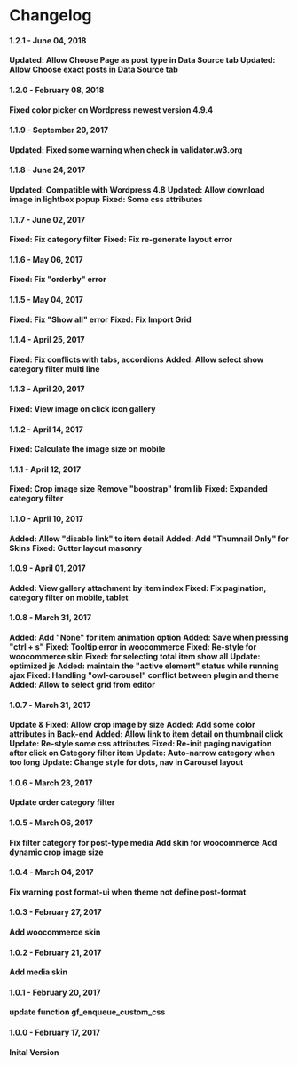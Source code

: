Changelog
=========
#### 1.2.1 - June 04, 2018
**Updated: Allow Choose Page as post type in Data Source tab**
**Updated: Allow Choose exact posts in Data Source tab**

#### 1.2.0 - February 08, 2018
**Fixed color picker on Wordpress newest version 4.9.4**

#### 1.1.9 - September 29, 2017
**Updated: Fixed some warning when check in validator.w3.org**

#### 1.1.8 - June 24, 2017
**Updated: Compatible with Wordpress 4.8**
**Updated: Allow download image in lightbox popup**
**Fixed: Some css attributes**

#### 1.1.7 - June 02, 2017
**Fixed: Fix category filter**
**Fixed: Fix re-generate layout error**

#### 1.1.6 - May 06, 2017
**Fixed: Fix "orderby" error**

#### 1.1.5 - May 04, 2017
**Fixed: Fix "Show all" error**
**Fixed: Fix Import Grid**

#### 1.1.4 - April 25, 2017
**Fixed: Fix conflicts with tabs, accordions**
**Added: Allow select show category filter multi line**

#### 1.1.3 - April 20, 2017
**Fixed: View image on click icon gallery**

#### 1.1.2 - April 14, 2017
**Fixed: Calculate the image size on mobile**

#### 1.1.1 - April 12, 2017
**Fixed: Crop image size**
**Remove "boostrap" from lib**
**Fixed: Expanded category filter**

#### 1.1.0 - April 10, 2017
**Added: Allow "disable link" to item detail**
**Added: Add "Thumnail Only" for Skins**
**Fixed: Gutter layout masonry**

#### 1.0.9 - April 01, 2017

**Added: View gallery attachment by item index**
**Fixed: Fix pagination, category filter on mobile, tablet**

#### 1.0.8 - March 31, 2017

**Added: Add "None" for item animation option** 
**Added: Save when pressing "ctrl + s"**
**Fixed: Tooltip error in woocommerce**
**Fixed: Re-style for woocommerce skin**
**Fixed: for selecting total item show all**
**Update: optimized js**
**Added: maintain the "active element" status while running ajax**
**Fixed: Handling "owl-carousel" conflict between plugin and theme**
**Added: Allow to select grid from editor**

#### 1.0.7 - March 31, 2017

**Update & Fixed: Allow crop image by size**
**Added: Add some color attributes in Back-end**
**Added: Allow link to item detail on thumbnail click**
**Update: Re-style some css attributes**
**Fixed: Re-init paging navigation after click on Category filter item**
**Update: Auto-narrow category when too long**
**Update: Change style for dots, nav in Carousel layout**


#### 1.0.6 - March 23, 2017

**Update order category filter**

#### 1.0.5 - March 06, 2017

**Fix filter category for post-type media**
**Add skin for woocommerce**
**Add dynamic crop image size**

#### 1.0.4 - March 04, 2017
**Fix warning post format-ui when theme not define post-format**

#### 1.0.3 - February 27, 2017

**Add woocommerce skin**

#### 1.0.2 - February 21, 2017

**Add media skin**

#### 1.0.1 - February 20, 2017

**update function gf_enqueue_custom_css**

#### 1.0.0 - February 17, 2017

**Inital Version**